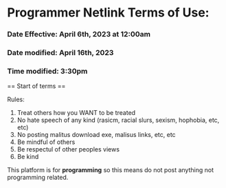 # Programmer Netlink Terms of Use:

### Date Effective: April 6th, 2023 at 12:00am
### Date modified: April 16th, 2023
### Time modified: 3:30pm

== Start of terms ==

Rules:
1. Treat others how you WANT to be treated
2. No hate speech of any kind (rasicm, racial slurs, sexism, hophobia, etc, etc)
3. No posting malitus download exe, malisus links, etc, etc
4. Be mindful of others
5. Be respectul of other peoples views
6. Be kind

This platform is for **programming** so this means do not post anything not programming related.
